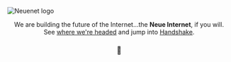 ![Neuenet logo](https://user-images.githubusercontent.com/1288356/169412693-689973b7-7bc3-40e2-a4a5-a33b9c2eb493.svg)

<div align="center">
  We are building the future of the Internet...the <strong>Neue Internet</strong>, if you will.<br/>
  See <a href="https://blog.neuenet.com/post/vision" title="The purpose of Neuenet and where we're going">where we're headed</a> and jump into <a href="https://github.com/handshake-org" title="Handshake org on Github">Handshake</a>.

  <h3>🤝</h3>
</div>
